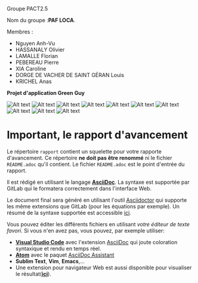 Groupe PACT2.5 

Nom du groupe :**PAF LOCA**.

Membres :

* Nguyen Anh-Vu
* HASSANALY Olivier
* LAMALLE Florian
* PEBEREAU Pierre
* XIA Caroline
* DORGE DE VACHER DE SAINT GÉRAN Louis
* KRICHEL Anas

**Projet d'application Green Guy**


![Alt text](image_readme/ic1.png?raw=true "Title")
![Alt text](image_readme/ic2.png?raw=true "Title")
![Alt text](image_readme/ic3.png?raw=true "Title")
![Alt text](image_readme/sc6.png?raw=true "Title")
![Alt text](image_readme/sc1.png?raw=true "Title")
![Alt text](image_readme/sc5.png?raw=true "Title")
![Alt text](image_readme/sc2.png?raw=true "Title")
![Alt text](image_readme/sc3.png?raw=true "Title")
![Alt text](image_readme/cap.PNG?raw=true "Title")
![Alt text](image_readme/sc4.png?raw=true "Title")


# Important, le rapport d'avancement

Le répertoire `rapport` contient un squelette pour votre rapporte d'avancement.
Ce répertoire **ne doit pas être renommé** ni le fichier `README.adoc` qu'il contient.
Le fichier `README.adoc` est le point d'entrée du rapport.

Il est rédigé  en utilisant le langage [**AsciiDoc**](http://asciidoc.org/).
La syntaxe est supportée par GitLab qui le formatera correctement dans l'interface Web.

Le document final sera généré en utilisant l'outil [Asciidoctor](http://asciidoctor.org/) qui supporte les même extensions que GitLab (pour les équations par exemple).
Un résumé de la syntaxe supportée est accessible [ici](http://asciidoctor.org/docs/asciidoc-syntax-quick-reference/).

Vous pouvez éditer les différents fichiers en utilisant *votre éditeur de texte favori*.
Si vous n'en avez pas, vous pouvez, par exemple utiliser:

- [**Visual Studio Code**](https://code.visualstudio.com/) avec l'extension [AsciiDoc](https://marketplace.visualstudio.com/items?itemName=joaompinto.asciidoctor-vscode) qui joute coloration syntaxique et rendu en temps réel.
- [**Atom**](https://atom.io/) avec le paquet [AsciiDoc Assistant](https://atom.io/packages/asciidoc-assistant)
- **Sublim Text**, **Vim**, **Emacs**,…
- Une extension pour navigateur Web est aussi disponible pour visualiser le résultat([**ici**](https://asciidoctor.org/docs/editing-asciidoc-with-live-preview/#using-a-web-browser-preview-only)).
